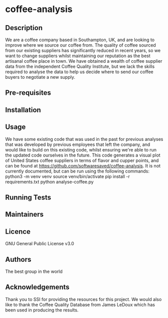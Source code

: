 # coffee-analysis

## Description
We are a coffee company based in Southampton, UK, and are looking to improve where we 
source our coffee from. The quality of coffee sourced from our existing suppliers has significantly
reduced in recent years, so we want to change suppliers whilst maintaining our reputation as the
best artisanal coffee place in town.
We have obtained a wealth of coffee supplier data from the independent Coffee Quality Institute,
but we lack the skills required to analyse the data to help us decide where to send our coffee 
buyers to negotiate a new supply.

## Pre-requisites

## Installation

## Usage
We have some existing code that was used in the past for previous analyses that was developed
by previous employees that left the company, and would like to build on this existing code, whilst
ensuring we're able to run the updated code ourselves in the future.
This code generates a visual plot of United States coffee suppliers in terms of flavor and cupper 
points, and can be found at https://github.com/softwaresaved/coffee-analysis. It is not currently 
documented, but can be run using the following commands:
python3 -m venv venv
source venv/bin/activate
pip install -r requirements.txt
python analyse-coffee.py

## Running Tests

## Maintainers

## Licence
GNU General Public License v3.0
## Authors
The best group in the world

## Acknowledgements
Thank you to SSI for providing the resources for this project.
We would also like to thank the Coffee Quality Database from James LeDoux which has been used in producing the results.